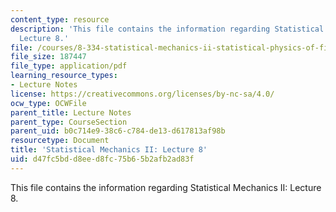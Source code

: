 ```yaml
---
content_type: resource
description: 'This file contains the information regarding Statistical Mechanics II:
  Lecture 8.'
file: /courses/8-334-statistical-mechanics-ii-statistical-physics-of-fields-spring-2014/d47fc5bdd8eed8fc75b65b2afb2ad83f_MIT8_334S14_Lec8.pdf
file_size: 187447
file_type: application/pdf
learning_resource_types:
- Lecture Notes
license: https://creativecommons.org/licenses/by-nc-sa/4.0/
ocw_type: OCWFile
parent_title: Lecture Notes
parent_type: CourseSection
parent_uid: b0c714e9-38c6-c784-de13-d617813af98b
resourcetype: Document
title: 'Statistical Mechanics II: Lecture 8'
uid: d47fc5bd-d8ee-d8fc-75b6-5b2afb2ad83f
---
```

This file contains the information regarding Statistical Mechanics II: Lecture 8.